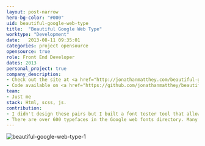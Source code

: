 ```yaml
---
layout: post-narrow
hero-bg-color: "#000"
uid: beautiful-google-web-type
title:  "Beautiful Google Web Type"
worktype: "Development"
date:   2013-08-11 09:35:01
categories: project opensource
opensource: true
role: Front End Developer
dates: 2013
personal_project: true
company_description:
- Check out the site at <a href="http://jonathanmatthey.com/beautiful-google-fonts/" target="_blank">/beautiful-google-fonts</a>
- Code available on <a href="https://github.com/jonathanmatthey/beautiful-web-type" target="_blank">github</a>.
team:
- Just me
stack: Html, scss, js.
contribution:
- I didn't design these pairs but I built a font tester tool that allows you to click on these samples and preview what your text would look like.
- There are over 600 typefaces in the Google web fonts directory. Many of them are awful. But there are also high-quality typefaces that deserve a closer look.
---
```


<div class="showcase">
  <img src="/img/beautiful-google-web-type/1.jpg" alt="beautiful-google-web-type-1">
</div>